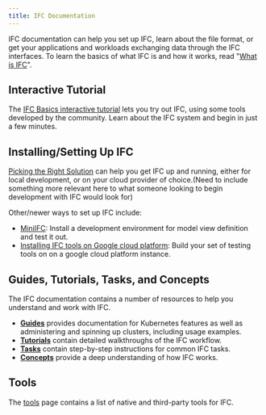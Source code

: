 ```yaml
---
title: IFC Documentation
---
```


<p>IFC documentation can help you set up IFC, learn about the file format, or get your applications and workloads exchanging data through the IFC interfaces. To learn the basics of what IFC is and how it works, read "<a href="/docs/whatisk8s/">What is IFC</a>". </p>

<h2>Interactive Tutorial</h2>

<p>The <a href="/docs/tutorials/kubernetes-basics/">IFC Basics interactive tutorial</a> lets you try out IFC, using some tools developed by the community. Learn about the IFC system and begin in just a few minutes.</p>

<h2>Installing/Setting Up IFC</h2>

<p><a href="/docs/getting-started-guides/">Picking the Right Solution</a> can help you get IFC up and running, either for local development, or on your cloud provider of choice.(Need to include something more relevant here to what someone looking to begin development with IFC would look for)</p>

<p>Other/newer ways to set up IFC include:</p>
<ul>
<li><a href="/docs/getting-started-guides/minikube/">MiniIFC</a>: Install a development environment for model view definition and test it out.</li>
<li><a href="/docs/getting-started-guides/kops/">Installing IFC tools on Google cloud platform</a>: Build your set of testing tools on on a google cloud platform instance.</li>
</ul>

<h2>Guides, Tutorials, Tasks, and Concepts</h2>

<p>The IFC documentation contains a number of resources to help you understand and work with IFC.</p>
<ul>
<li><b><a href="/docs/user-guide/expressToOwl">Guides</a></b> provides documentation for Kubernetes features as well as administering and spinning up clusters, including usage examples.</li>
<li><b><a href="/docs/tutorials/">Tutorials</a></b> contain detailed walkthroughs of the IFC workflow.</li>
<li><b><a href="/docs/tasks/">Tasks</a></b> contain step-by-step instructions for common IFC tasks.</li>
<li><b><a href="/docs/concepts/">Concepts</a></b> provide a deep understanding of how IFC works.</li>
</ul>

<h2>Tools</h2>

<p>The <a href="/docs/tools/">tools</a> page contains a list of native and third-party tools for IFC.</p>
